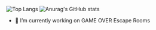 ![Top Langs](https://github-readme-stats.vercel.app/api/top-langs/?username=ApostolisNt&layout=compact&theme=github_dark_dimmed)
![Anurag's GitHub stats](https://github-readme-stats.vercel.app/api?username=ApostolisNt&show_icons=true&theme=radical)

- 🔭 I’m currently working on GAME OVER Escape Rooms
<!--
**ApostolisNt/ApostolisNt** is a ✨ _special_ ✨ repository because its `README.md` (this file) appears on your GitHub profile.

Here are some ideas to get you started:

- 🔭 I’m currently working on ...
- 🌱 I’m currently learning ...
- 👯 I’m looking to collaborate on ...
- 🤔 I’m looking for help with ...
- 💬 Ask me about ...
- 📫 How to reach me: ...
- 😄 Pronouns: ...
- ⚡ Fun fact: ...
-->
